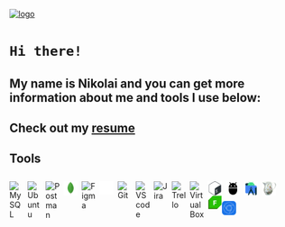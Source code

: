 [![logo](https://i.ibb.co/mttg51Q/logo.gif "nikolaiqa")](https://github.com/nikolaiqa)

# **`Hi there!`**
 
## My name is Nikolai and you can get more information about me and tools I use below:

## Сheck out my [resume](https://drive.google.com/file/d/13ccjGmmKePU6CzG8RiyijSYLzqPSi40-/view?usp=sharing "ru-version")

## Tools  

<a href="https://github.com/nikolaiqa/MySQL"><img align="left" alt="MySQL" title="MySQL" width="25px" style="padding-right:7px; padding-top:10px;" src="https://www.vectorlogo.zone/logos/mysql/mysql-icon.svg"></a>

<a href="https://github.com/nikolaiqa/Ubuntu/blob/main/Task%201%20(pwd%2C%20ls%2C%20mkdir%2C%20mv%2C%20rm).md"><img align="left" alt="Ubuntu" title="Ubuntu" width="25px" style="padding-right:7px; padding-top:10px;" src="https://www.vectorlogo.zone/logos/ubuntu/ubuntu-icon.svg"></a>

<a href="https://github.com/nikolaiqa"><img align="left" alt="Postman" title="Postman" width="25px" style="padding-right:7px; padding-top:10px;" src="https://www.vectorlogo.zone/logos/getpostman/getpostman-icon.svg"></a>

<a href="https://github.com/nikolaiqa"><img align="left" alt="MongoDB" title="MongoDB" width="25px" style="padding-right:7px; padding-top:10px;" src="./Sourses/mongodb-original.svg"></a>

<a href="https://github.com/nikolaiqa"><img align="left" alt="Figma" title="Figma" width="25px" style="padding-right:7px; padding-top:10px;" src="https://www.vectorlogo.zone/logos/figma/figma-icon.svg"></a>

<a href="https://github.com/nikolaiqa?tab=repositories"><img align="left" alt="GitHub" title="GitHub" width="25px" style="padding-right:7px; padding-top:10px;" src="./Sourses/github-mark-white.svg"></a>

<a href="https://github.com/nikolaiqa"><img align="left" alt="Git" title="Git" width="25px" style="padding-right:7px; padding-top:10px;" src="https://www.vectorlogo.zone/logos/git-scm/git-scm-icon.svg"></a>

<a href="https://github.com/nikolaiqa"><img align="left" alt="VS code" title="VS code" width="25px" style="padding-right:7px; padding-top:10px;" src="https://cdn.jsdelivr.net/gh/devicons/devicon/icons/vscode/vscode-original.svg"></a>

<a href="https://github.com/nikolaiqa"><img align="left" alt="Jira" title="Jira" width="25px" style="padding-right:7px; padding-top:10px;" src="https://www.vectorlogo.zone/logos/atlassian_jira/atlassian_jira-icon.svg"></a>

<a href="https://github.com/nikolaiqa"><img align="left" alt="Trello" title="Trello" width="25px" style="padding-right:7px; padding-top:10px;" src="https://www.vectorlogo.zone/logos/trello/trello-icon.svg"></a>

<a href="https://github.com/nikolaiqa"><img align="left" alt="Virtual Box" title="Virtual Box" width="25px" style="padding-right:7px; padding-top:10px;" src="https://www.vectorlogo.zone/logos/virtualbox/virtualbox-icon.svg"></a>

<a href="https://github.com/nikolaiqa/Ubuntu/blob/main/Task%202%20(echo%2C%20nano%2C%20cat%2C%20vim%2C%20grep).md"><img align="left" alt="Bash" title="Bash" width="25px" style="padding-right:7px; padding-top:10px;" src="./Sourses/Bash_Logo_Colored.svg"></a>

<a href="https://github.com/nikolaiqa"><img align="left" alt="ADB" title="ADB" width="25px" style="padding-right:7px; padding-top:10px;" src="./Sourses/adb.svg"></a>

<a href="https://github.com/nikolaiqa"><img align="left" alt="Android Studio" title="Android Studio" width="25px" style="padding-right:7px; padding-top:10px;" src="./Sourses/androidstudio-original.svg"></a>

<a href="https://github.com/nikolaiqa"><img align="left" alt="Charles Proxy" title="Charles Proxy" width="25px" style="padding-right:7px; padding-top:10px;" src="./Sourses/charlesproxyicon.svg"></a>

<a href="https://github.com/nikolaiqa"><img align="left" alt="Fiddler" title="Fiddler" width="25px" sstyle="padding-right:7px; padding-top:10px;" src="./Sourses/Fiddler-Everywhere.png"></a>

<a href="https://github.com/nikolaiqa"><img align="left" alt="DevTools" title="DevTools" width="25px" style="padding-right:7px; padding-top:10px;" src="./Sourses/chrome-devtools-icon-256x256-s41ravx1.png"></a>
